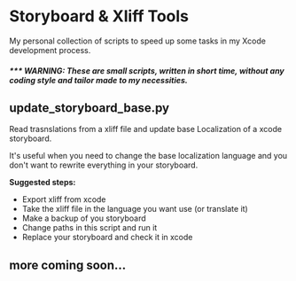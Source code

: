 # Storyboard & Xliff Tools
My personal collection of scripts to speed up some tasks in my Xcode development process.

##### *** WARNING: These are small scripts, written in short time, without any coding style and tailor made to my necessities. 



## update_storyboard_base.py

Read trasnslations from a xliff file and update base Localization of a xcode storyboard. 

It's useful when you need to change the base localization language and you don't want to rewrite everything in your storyboard.

**Suggested steps:**

* Export xliff from xcode
* Take the xliff file in the language you want use (or translate it)
* Make a backup of you storyboard
* Change paths in this script and run it
* Replace your storyboard and check it in xcode



## more coming soon...

